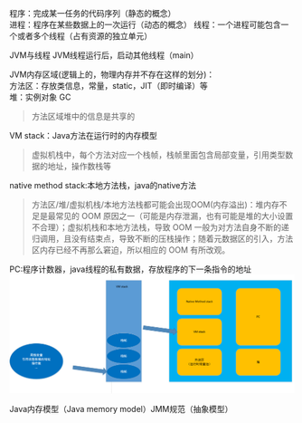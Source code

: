 程序：完成某一任务的代码序列（静态的概念）  
进程：程序在某些数据上的一次运行（动态的概念）
线程：一个进程可能包含一个或者多个线程（占有资源的独立单元）

JVM与线程
JVM线程运行后，启动其他线程（main）

JVM内存区域(逻辑上的，物理内存并不存在这样的划分)：  
方法区：存放类信息，常量，static，JIT（即时编译）等   
堆：实例对象 GC   
>方法区域堆中的信息是共享的  

VM stack：Java方法在运行时的内存模型  
>虚拟机栈中，每个方法对应一个栈帧，栈帧里面包含局部变量，引用类型数据的地址，操作数栈等  

native method stack:本地方法栈，java的native方法  

>方法区/堆/虚拟机栈/本地方法栈都可能会出现OOM(内存溢出)：堆内存不足是最常见的 OOM 原因之一（可能是内存泄漏，也有可能是堆的大小设置不合理）；虚拟机栈和本地方法栈，导致 OOM 一般为对方法自身不断的递归调用，且没有结束点，导致不断的压栈操作；随着元数据区的引入，方法区内存已经不再那么窘迫，所以相应的 OOM 有所改观。  

PC:程序计数器，java线程的私有数据，存放程序的下一条指令的地址    
![JVM内存模型](../../image/JVM/JVM内存区域.png)


Java内存模型（Java memory model）JMM规范（抽象模型）  

